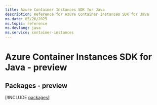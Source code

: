 ```yaml
---
title: Azure Container Instances SDK for Java
description: Reference for Azure Container Instances SDK for Java
ms.date: 05/28/2025
ms.topic: reference
ms.devlang: java
ms.service: container-instances
---
```

# Azure Container Instances SDK for Java - preview
## Packages - preview
[!INCLUDE [packages](container-instances-index.md)]